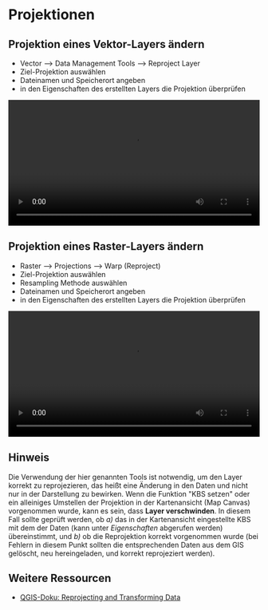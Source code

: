 # Projektionen

## Projektion eines Vektor-Layers ändern
* Vector --> Data Management Tools --> Reproject Layer
* Ziel-Projektion auswählen
* Dateinamen und Speicherort angeben
* in den Eigenschaften des erstellten Layers die Projektion überprüfen

<video width="100%" controls src="https://courses.gistools.geog.uni-heidelberg.de/giscience/qgis-book/-/raw/main/uploads/QGIS/videos/qgis_reproject_vector.mp4"></video>

## Projektion eines Raster-Layers ändern
* Raster --> Projections --> Warp (Reproject)
* Ziel-Projektion auswählen
* Resampling Methode auswählen
* Dateinamen und Speicherort angeben
* in den Eigenschaften des erstellten Layers die Projektion überprüfen

<video width="100%" controls src="https://courses.gistools.geog.uni-heidelberg.de/giscience/qgis-book/-/raw/main/uploads/QGIS/videos/qgis_reproject_raster.mp4"></video>

## Hinweis
Die Verwendung der hier genannten Tools ist notwendig, um den Layer korrekt zu reprojezieren, das heißt eine Änderung in den Daten und nicht nur in der Darstellung zu bewirken. Wenn die Funktion "KBS setzen" oder ein alleiniges Umstellen der Projektion in der Kartenansicht (Map Canvas) vorgenommen wurde, kann es sein, dass **Layer verschwinden**. In diesem Fall sollte geprüft werden, ob *a)* das in der Kartenansicht eingestellte KBS mit dem der Daten (kann unter *Eigenschaften* abgerufen werden) übereinstimmt, und *b)* ob die Reprojektion korrekt vorgenommen wurde (bei Fehlern in diesem Punkt sollten die entsprechenden Daten aus dem GIS gelöscht, neu hereingeladen, und korrekt reprojeziert werden).

## Weitere Ressourcen
* [QGIS-Doku: Reprojecting and Transforming Data](https://docs.qgis.org/3.4/de/docs/training_manual/vector_analysis/reproject_transform.html)
